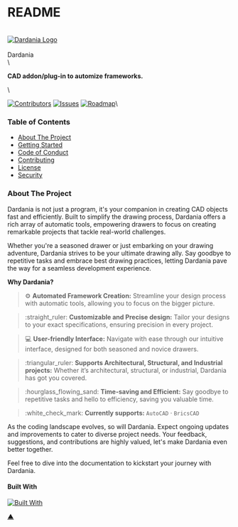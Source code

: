 # README

\
[![Dardania Logo](https://raw.githubusercontent.com/IllyrianEngineering/.github/main/icons/dardania.webp)](https://illyrian-engineering.com/)\
\
Dardania\
\



**CAD addon/plug-in to automize frameworks.**

\


[![Contributors](https://img.shields.io/github/contributors/IllyrianEngineering/Dardania?style=for-the-badge\&color=blue)](https://github.com/IllyrianEngineering/Dardania/graphs/contributors) [![Issues](https://img.shields.io/github/issues/IllyrianEngineering/Dardania?style=for-the-badge\&color=yellow)](https://github.com/IllyrianEngineering/Dardania/issues) [![Roadmap](https://img.shields.io/badge/Roadmap-Click%20Me!-purple.svg?style=for-the-badge)](https://github.com/orgs/IllyrianEngineering/projects/4)\


### Table of Contents

* [About The Project](./#about-the-project)
* [Getting Started](./#getting-started)
* [Code of Conduct](https://github.com/IllyrianEngineering/Dardania?tab=coc-ov-file)
* [Contributing](contributing.md)
* [License](https://github.com/IllyrianEngineering/Dardania?tab=AGPL-3.0-1-ov-file)
* [Security](https://github.com/IllyrianEngineering/Dardania?tab=security-ov-file)

### About The Project

Dardania is not just a program, it's your companion in creating CAD objects fast and efficiently. Built to simplify the drawing process, Dardania offers a rich array of automatic tools, empowering drawers to focus on creating remarkable projects that tackle real-world challenges.

Whether you're a seasoned drawer or just embarking on your drawing adventure, Dardania strives to be your ultimate drawing ally. Say goodbye to repetitive tasks and embrace best drawing practices, letting Dardania pave the way for a seamless development experience.

**Why Dardania?**

> :gear: **Automated Framework Creation:** Streamline your design process with automatic tools, allowing you to focus on the bigger picture.

> :straight\_ruler: **Customizable and Precise design:** Tailor your designs to your exact specifications, ensuring precision in every project.

> :computer: **User-friendly Interface:** Navigate with ease through our intuitive interface, designed for both seasoned and novice drawers.

> :triangular\_ruler: **Supports Architectural, Structural, and Industrial projects:** Whether it’s architectural, structural, or industrial, Dardania has got you covered.

> :hourglass\_flowing\_sand: **Time-saving and Efficient:** Say goodbye to repetitive tasks and hello to efficiency, saving you valuable time.

> :white\_check\_mark: **Currently supports:** `AutoCAD` · `BricsCAD`

As the coding landscape evolves, so will Dardania. Expect ongoing updates and improvements to cater to diverse project needs. Your feedback, suggestions, and contributions are highly valued, let's make Dardania even better together.

Feel free to dive into the documentation to kickstart your journey with Dardania.

#### Built With

[![Built With](https://skillicons.dev/icons?i=docker,py,cpp,c)](https://skillicons.dev)

[▲](./#readme-top)
